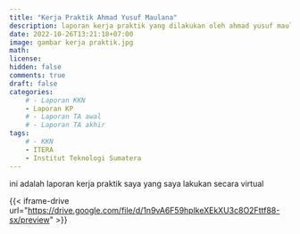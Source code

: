 ```yaml
---
title: "Kerja Praktik Ahmad Yusuf Maulana"
description: laporan kerja praktik yang dilakukan oleh ahmad yusuf maulana yang dilakukan secara virtual di goto.tbk diselenggarakan pada bulan juni-oktober 2022
date: 2022-10-26T13:21:18+07:00
image: gambar kerja praktik.jpg
math: 
license: 
hidden: false
comments: true
draft: false
categories:
    # - Laporan KKN
    - Laporan KP
    # - Laporan TA awal
    # - Laporan TA akhir
tags:
    # - KKN
    - ITERA
    - Institut Teknologi Sumatera
---
```


ini adalah laporan kerja praktik saya yang saya lakukan secara virtual
<!-- {{< youtube oO5k-0QpxTk >}} -->
<!-- {{< pdf url="http://repository.umpalopo.ac.id/329/3/BAB%20-%20201620201.pdf" fileName="nama file saya">}} -->
{{< iframe-drive url="https://drive.google.com/file/d/1n9vA6F59hplkeXEkXU3c8O2Fttf88-sx/preview" >}} 